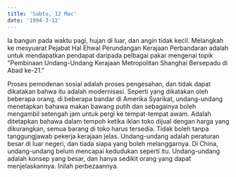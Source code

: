 ```yaml
---
title: 'Sabtu, 12 Mac'
date: '1994-3-12'
---
```


Ia bangun pada waktu pagi, hujan di luar, dan angin tidak kecil. Melangkah ke mesyuarat Pejabat Hal Ehwal Perundangan Kerajaan Perbandaran adalah untuk mendapatkan pendapat daripada pelbagai pakar mengenai topik "Pembinaan Undang-Undang Kerajaan Metropolitan Shanghai Bersepadu di Abad ke-21."

Proses pemodenan sosial adalah proses pengesahan, dan tidak dapat dikatakan bahwa itu adalah modernisasi. Seperti yang dikatakan oleh beberapa orang, di beberapa bandar di Amerika Syarikat, undang-undang menetapkan bahawa makan bawang putih dan sebagainya boleh mengambil setengah jam untuk pergi ke tempat-tempat awam. Adalah ditetapkan bahawa dalam tempoh ketika iklan toko dijual dengan harga yang dikurangkan, semua barang di toko harus tersedia. Tidak boleh tanpa tanggungjawab pekerja kerajaan jelas. Undang-undang adalah peraturan besar di luar negeri, dan tiada siapa yang boleh melanggarnya. Di China, undang-undang belum mencapai kedudukan seperti itu. Undang-undang adalah konsep yang besar, dan hanya sedikit orang yang dapat menjelaskannya. Inilah perbezaannya.

